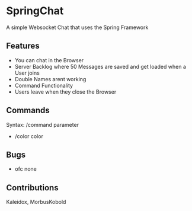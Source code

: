 # SpringChat
A simple Websocket Chat that uses the Spring Framework
## Features
- You can chat in the Browser
- Server Backlog where 50 Messages are saved and get loaded when a User joins
- Double Names arent working
- Command Functionality
- Users leave when they close the Browser
## Commands
Syntax: /command parameter
- /color color
## Bugs
- ofc none
## Contributions
Kaleidox, MorbusKobold
